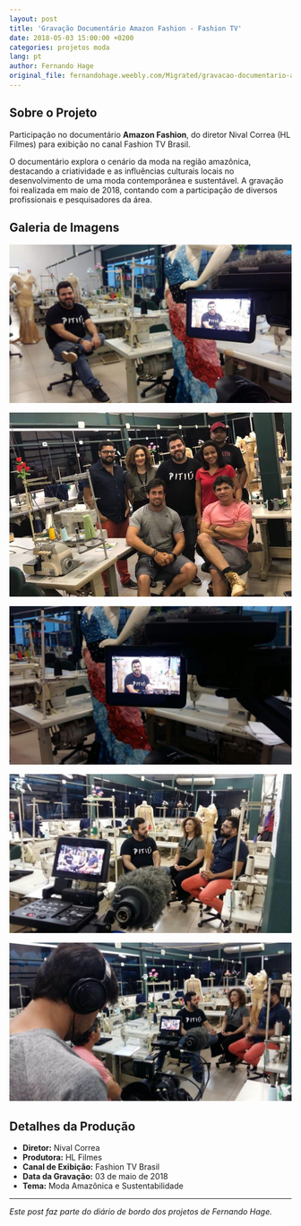 ```yaml
---
layout: post
title: 'Gravação Documentário Amazon Fashion - Fashion TV'
date: 2018-05-03 15:00:00 +0200
categories: projetos moda
lang: pt
author: Fernando Hage
original_file: fernandohage.weebly.com/Migrated/gravacao-documentario-amazon-fashion-fashion-tv.html
---
```


## Sobre o Projeto

Participação no documentário **Amazon Fashion**, do diretor Nival Correa (HL Filmes) para exibição no canal Fashion TV Brasil.

O documentário explora o cenário da moda na região amazônica, destacando a criatividade e as influências culturais locais no desenvolvimento de uma moda contemporânea e sustentável. A gravação foi realizada em maio de 2018, contando com a participação de diversos profissionais e pesquisadores da área.

## Galeria de Imagens

![Gravação Documentário Amazon Fashion - Fashion TV](/assets/images/2018-05-03-documentario-amazon-fashion-fashion-tv-01.jpg)

![Gravação Documentário Amazon Fashion - Fashion TV](/assets/images/2018-05-03-documentario-amazon-fashion-fashion-tv-02.jpg)

![Gravação Documentário Amazon Fashion - Fashion TV](/assets/images/2018-05-03-documentario-amazon-fashion-fashion-tv-03.jpg)

![Gravação Documentário Amazon Fashion - Fashion TV](/assets/images/2018-05-03-documentario-amazon-fashion-fashion-tv-04.jpg)

![Gravação Documentário Amazon Fashion - Fashion TV](/assets/images/2018-05-03-documentario-amazon-fashion-fashion-tv-05.jpg)

## Detalhes da Produção

- **Diretor:** Nival Correa
- **Produtora:** HL Filmes
- **Canal de Exibição:** Fashion TV Brasil
- **Data da Gravação:** 03 de maio de 2018
- **Tema:** Moda Amazônica e Sustentabilidade

---

*Este post faz parte do diário de bordo dos projetos de Fernando Hage.*
